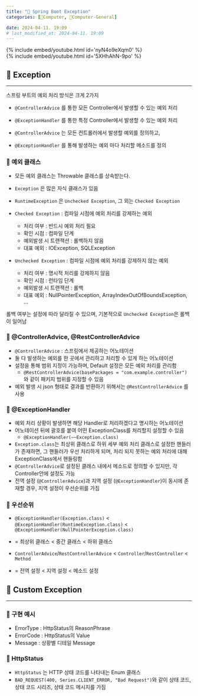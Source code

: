 ```yaml
---
title: "🌚 Spring Boot Exception"
categories: [💫Computer, 🌚Computer-General]

date: 2024-04-11. 19:09
# last_modified_at: 2024-04-11. 19:09
---
```


{% include embed/youtube.html id='nyN4o9eXqm0' %}  
{% include embed/youtube.html id='5XHhAhN-9po' %}  

## 💫 Exception

---

스프링 부트의 예외 처리 방식은 크게 2가지  

- `@ControllerAdvice` 를 통한 모든 Controller에서 발생할 수 있는 예외 처리
- `@ExceptionHandler` 를 통한 특정 Controller에서 발생할 수 있는 예외 처리

- `@ControllerAdvice` 는 모든 컨트롤러에서 발생할 예외를 정의하고,
- `@ExceptionHandler` 를 통해 발생하는 예외 마다 처리할 메소드를 정의

### 🫧 예외 클래스

- 모든 예외 클래스는 Throwable 클래스를 상속받는다.
- `Exception` 은 많은 자식 클래스가 있음
- `RuntimeException` 은 `Unchecked Exception`, 그 외는 `Checked Exception`

- `Checked Exception` : 컴파일 시점에 예외 처리를 강제하는 예외
  - 처리 여부 : 반드시 예외 처리 필요
  - 확인 시점 : 컴파일 단계
  - 예외발생 시 트랜잭션 : 롤백하지 않음
  - 대표 예외 : IOException, SQLException
- `Unchecked Exception` : 컴파일 시점에 예외 처리를 강제하지 않는 예외
  - 처리 여부 : 명시적 처리를 강제하지 않음
  - 확인 시점 : 런타임 단계
  - 예외발생 시 트랜잭션 : 롤백
  - 대표 예외 : NullPointerException, ArrayIndexOutOfBoundsException, ...

롤백 여부는 설정에 따라 달라질 수 있으며, 기본적으로 `Unchecked Exception`은 롤백이 일어남  

### 🫧 @ControllerAdvice, @RestControllerAdvice

- `@ControllerAdvice` : 스프링에서 제공하는 어노테이션
- 둘 다 발생하는 예외를 한 곳에서 관리하고 처리할 수 있게 하는 어노테이션
- 설정을 통해 범위 지정이 가능하며, Default 설정은 모든 예외 처리를 관리함
  - `@RestControllerAdvice(basePackages = "com.example.controller")`와 같이 패키지 범위를 지정할 수 있음
- 예외 발생 시 json 형태로 결과를 반환하기 위해서는 `@RestControllerAdvice` 를 사용

### 🫧 @ExceptionHandler

- 예외 처리 상황이 발생하면 해당 Handler로 처리하겠다고 명시하는 어노테이션
- 어노테이션 뒤에 괄호를 붙여 어떤 ExceptionClass를 처리할지 설정할 수 있음
  - `@ExceptionHandler(~~Exception.class)`
- `Exception.class`는 최상위 클래스로 하위 세부 예외 처리 클래스로 설정한 핸들러가 존재하면, 그 핸들러가 우선 처리하게 되며, 처리 되지 못하는 예외 처리에 대해 ExceptionClass에서 핸들링함
- `@ControllerAdvice`로 설정된 클래스 내에서 메소드로 정의할 수 있지만, 각 Controller안에 설정도 가능
- 전역 설정 (`@ControllerAdvice`)과 지역 설정 (`@ExceptionHandler`)이 동시에 존재할 경우, 지역 설정이 우선순위를 가짐

### 🫧 우선순위

- `@ExceptionHandler(Exception.class)` < `@ExceptionHandler(RuntimeException.class)` < `@ExceptionHandler(NullPointerException.class)`
- = 최상위 클래스 < 중간 클래스 < 하위 클래스

- `ControllerAdvice`/`RestControllerAdvice` < `Controller`/`RestController` < `Method`
- = 전역 설정 < 지역 설정 < 메소드 설정

## 💫 Custom Exception

---

### 🫧 구현 예시

- ErrorType : HttpStatus의 ReasonPhrase
- ErrorCode : HttpStatus의 Value
- Message : 상황별 디테일 Message

### 🫧 HttpStatus

- `HttpStatus` 는 HTTP 상태 코드를 나타내는 Enum 클래스
- `BAD_REQUEST(400, Series.CLIENT_ERROR, "Bad Request")`와 같이 상태 코드, 상태 코드 시리즈, 상태 코드 메시지를 가짐
